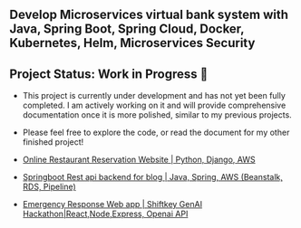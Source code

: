 ## Develop Microservices virtual bank system with Java, Spring Boot, Spring Cloud, Docker, Kubernetes, Helm, Microservices Security

## Project Status: Work in Progress 🚧
- This project is currently under development and has not yet been fully completed. I am actively working on it and will provide comprehensive documentation once it is more polished, similar to my previous projects.

- Please feel free to explore the code, or read the document for my other finished project!

- [Online Restaurant Reservation Website | Python, Django, AWS](https://github.com/panda022/GourmetHub)
- [Springboot Rest api backend for blog  | Java, Spring, AWS (Beanstalk, RDS, Pipeline)](https://github.com/panda022/fullstack-backend)
- [Emergency Response Web app | Shiftkey GenAI Hackathon|React,Node,Express, Openai API](https://github.com/panda022/TechHealth)
